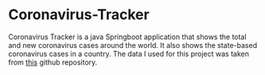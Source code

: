 # Coronavirus-Tracker
Coronavirus Tracker is a java Springboot application that shows the total and new coronavirus cases around the world. It also shows the state-based coronavirus cases in a country. The data I used for this project was taken from [this](https://github.com/CSSEGISandData/COVID-19) github repository.
